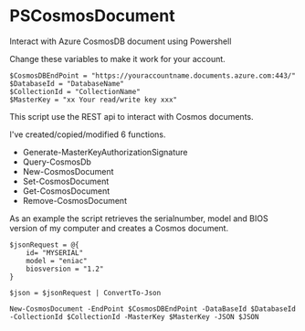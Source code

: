 # PSCosmosDocument
Interact with Azure CosmosDB document using Powershell

Change these variables to make it work for your account.
```
$CosmosDBEndPoint = "https://youraccountname.documents.azure.com:443/"
$DatabaseId = "DatabaseName"
$CollectionId = "CollectionName"
$MasterKey = "xx Your read/write key xxx"
```

This script use the REST api to interact with Cosmos documents.

I've created/copied/modified 6 functions.
- Generate-MasterKeyAuthorizationSignature
- Query-CosmosDb
- New-CosmosDocument
- Set-CosmosDocument
- Get-CosmosDocument
- Remove-CosmosDocument

As an example the script retrieves the serialnumber, model and BIOS version of my computer and creates a Cosmos document.

```
$jsonRequest = @{
    id= "MYSERIAL"
    model = "eniac"
    biosversion = "1.2"
}

$json = $jsonRequest | ConvertTo-Json

New-CosmosDocument -EndPoint $CosmosDBEndPoint -DataBaseId $DatabaseId -CollectionId $CollectionId -MasterKey $MasterKey -JSON $JSON
```
